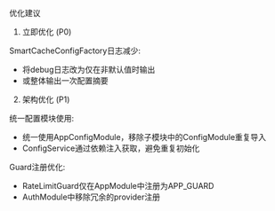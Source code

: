 优化建议

  1. 立即优化 (P0)

  SmartCacheConfigFactory日志减少:
  - 将debug日志改为仅在非默认值时输出
  - 或整体输出一次配置摘要

  2. 架构优化 (P1)

  统一配置模块使用:
  - 统一使用AppConfigModule，移除子模块中的ConfigModule重复导入
  - ConfigService通过依赖注入获取，避免重复初始化

  Guard注册优化:
  - RateLimitGuard仅在AppModule中注册为APP_GUARD
  - AuthModule中移除冗余的provider注册